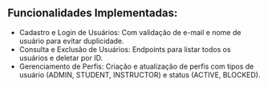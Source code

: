 ## Funcionalidades Implementadas:
- Cadastro e Login de Usuários: Com validação de e-mail e nome de usuário para evitar duplicidade.
- Consulta e Exclusão de Usuários: Endpoints para listar todos os usuários e deletar por ID.
- Gerenciamento de Perfis: Criação e atualização de perfis com tipos de usuário (ADMIN, STUDENT, INSTRUCTOR) e status (ACTIVE, BLOCKED).
